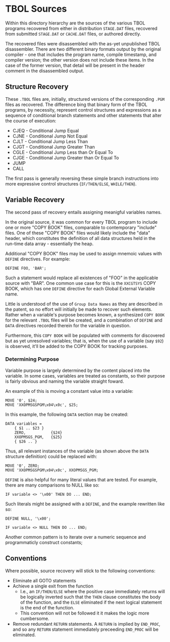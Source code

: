 # TBOL Sources

Within this directory hierarchy are the sources of the various TBOL programs recovered from either in
distribution `STAGE.DAT` files, recovered from submitted `STAGE.DAT` or `CACHE.DAT` files, or authored directly.

The recovered files were disassembled with the as-yet unpublished TBOL disassembler.  There are two different binary
formats output by the original compiler - one that includes the program name, compile timestamp, and compiler version;
the other version does not include these items.  In the case of the former version, that detail will be present in the
header comment in the disassembled output.

## Structure Recovery

These `.TBOL` files are, initially, structured versions of the corresponding `.PGM` files as recovered.  The difference
bing that binary form of the TBOL programs, by necessity, represent control structures and expressions as a sequence of
conditional branch statements and other statements that alter the course of execution:

* CJEQ - Conditional Jump Equal
* CJNE - Conditional Jump Not Equal
* CJLT - Conditional Jump Less Than
* CJGT - Conditional Jump Greater Than
* CGLE - Conditional Jump Less than Or Equal To
* CJGE - Conditional Jump Greater than Or Equal To
* JUMP
* CALL

The first pass is generally reversing these simple branch instructions into more expressive control structures
(`IF/THEN/ELSE`, `WHILE/THEN`).

## Variable Recovery

The second pass of recovery entails assigning meanigful variables names.

In the original source, it was common for every TBOL program to include one or more "COPY BOOK" files, comparable to 
contemporary "include" files.  One of these "COPY BOOK" files would likely include the "data" header, 
which constitutes the definition of all data structures held in the run-time data array - essentially the heap.

Additional "COPY BOOK" files may be used to assign mnemoic values with `DEFINE` directives.  For example:

```DEFINE FOO, 'BAR';```

Such a statement would replace all existences of "FOO" in the applicable source with "BAR".
One common use case for this is the `XXCGTSYS` COPY BOOK, which has one `DEFINE` directive for each Global
External Variable name.

Little is understood of the use of `Group Data Names` as they are described in the patent, so no
effort will initially be made to recover such elements.  Rather when a variable's purpose becomes known,
a synthesized `COPY BOOK` for the relevant `.TBOL` files will be created, and a combination of `DEFINE` and `DATA` 
directives recorded therein for the variable in question. 

Furthermore, this `COPY BOOK` will be populated with comments for discovered but as yet unresolved variables; that is,
when the use of a variable (say `$92`) is observed, it'll be added to the COPY BOOK for tracking purposes.

### Determining Purpose

Variable purpose is largely determined by the content placed into the variable.  In some cases, variables are treated as
constants, so their purpose is fairly obvious and naming the variable straight foward.

An example of this is moving a constant value into a variable:

```
MOVE '0', $24;
MOVE 'XXOPMSGSPGM\x04\x0c', $25;
```
In this example, the following `DATA` section may be created:
```
DATA variables =
    { $1 .. $23 }
    ZERO,           {$24}
    XXOPMSGS_PGM,   {$25}
    { $26 .. }
```

Thus, all relevant instances of the variable (as shown above the `DATA` structure definition)  could be replaced with:
```
MOVE '0', ZERO;
MOVE 'XXOPMSGSPGM\x04\x0c', XXOPMSGS_PGM;
```

`DEFINE` is also helpful for many literal values that are tested.  For example, there are many comparisons to NULL like
so:

```
IF variable <> '\x00' THEN DO ... END;
```

Such literals might be assigned with a `DEFINE`, and the example rewritten like so:
```
DEFINE NULL, '\x00';

IF variable <> NULL THEN DO ... END;
```

Another common pattern is to iterate over a numeric sequence and programmaticly construct constants;

## Conventions

Where possible, source recovery will stick to the following conventions:

* Eliminate all GOTO statements
* Achieve a single exit from the function
  * I.e., an `IF/THEN/ELSE` where the positive case immediately returns will be logically inverted such that the `THEN` clause constitutes the body of the function, and the `ELSE` eliminated if the next logical statement is the end of the function.
  * This convention will not be followed it it makes the logic more cumbersome.
* Remove redundant `RETURN` statements.  A `RETURN` is implied by `END_PROC`, and so any `RETURN` statement immediately preceeding `END_PROC` will be eliminated.
